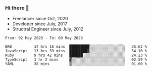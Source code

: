 ### Hi there 👋

- Freelancer since Oct, 2020
- Developer since July, 2017
- Structral Engineer since July, 2012

<!--START_SECTION:waka-->

```text
From: 02 May 2023 - To: 09 May 2023

ERB          14 hrs 16 mins  █████████░░░░░░░░░░░░░░░░   35.62 %
JavaScript   13 hrs 39 mins  ████████▓░░░░░░░░░░░░░░░░   34.10 %
Ruby         9 hrs 42 mins   ██████░░░░░░░░░░░░░░░░░░░   24.23 %
TypeScript   1 hr 2 mins     ▓░░░░░░░░░░░░░░░░░░░░░░░░   02.59 %
YAML         38 mins         ▒░░░░░░░░░░░░░░░░░░░░░░░░   01.60 %
```

<!--END_SECTION:waka-->
